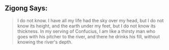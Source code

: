 ## Zigong Says:
>I do not know. I have all my life had the sky over my head, but I do not know its height, and the earth under my feet, but I do not know its thickness. In my serving of Confucius, I am like a thirsty man who goes with his pitcher to the river, and there he drinks his fill, without knowing the river's depth.
